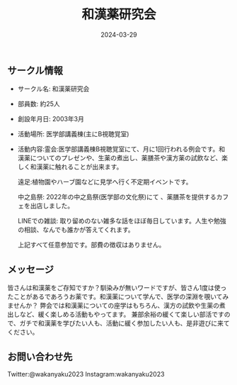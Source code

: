 ﻿---
title: '和漢薬研究会'
excerpt: ''
date: '2024-03-29'
iconImage: '/assets/default/icon.png'
coverImage: '/assets/default/cover.jpg'
ogImage:
  url: '/assets/default/cover.jpg'
tags:
  - 'サークル'
---

## サークル情報
- サークル名: 和漢薬研究会
- 部員数: 約25人
- 創設年月日: 2003年3月
- 活動場所: 医学部講義棟(主にB視聴覚室)

- 活動内容:霊会:医学部講義棟B視聴覚室にて、月に1回行われる例会です。和漢薬についてのプレゼンや、生薬の煮出し、薬膳茶や漢方薬の試飲など、楽しく和漢薬に触れることが出来ます。
  
  遠足:植物園やハーブ園などに見学へ行く不定期イベントです。
  
  中之島祭: 2022年の中之島祭(医学部の文化祭)にて 、薬膳茶を提供するカフェを出店しました。
  
  LINEでの雑談: 取り留めのない雑多な話をほぼ毎日しています。人生や勉強の相談、なんでも誰かが答えてくれます。
  
  上記すべて任意参加です。部費の徴収はありません。
  

## メッセージ
皆さんは和漢薬をご存知ですか？馴染みが無いワードですが、皆さん1度は使ったことがあるであろうお薬です。和漢薬について学んで、医学の深淵を覗いてみませんか？
弊会では和漢薬についての座学はもちろん、漢方の試飲や生薬の煮出しなど、緩く楽しめる活動もやってます。
兼部余裕の緩くて楽しい部活ですので、ガチで和漢薬を学びたい人も、活動に緩く参加したい人も、是非遊びに来てください。

## お問い合わせ先
Twitter:@wakanyaku2023
Instagram:wakanyaku2023

